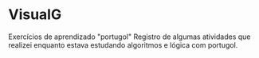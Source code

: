 # VisualG
Exercícios de aprendizado "portugol"
Registro de algumas atividades que realizei enquanto estava estudando algoritmos e lógica com portugol.
